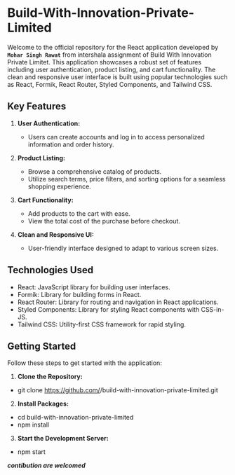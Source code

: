 # Build-With-Innovation-Private-Limited

Welcome to the official repository for the React application developed by **`Mohar Singh Rawat`** from intershala assignment of Build With Innovation Private Limitet. This application showcases a robust set of features including user authentication, product listing, and cart functionality. The clean and responsive user interface is built using popular technologies such as React, Formik, React Router, Styled Components, and Tailwind CSS.

## Key Features

1. **User Authentication:**
   - Users can create accounts and log in to access personalized information and order history.

2. **Product Listing:**
   - Browse a comprehensive catalog of products.
   - Utilize search terms, price filters, and sorting options for a seamless shopping experience.

3. **Cart Functionality:**
   - Add products to the cart with ease.
   - View the total cost of the purchase before checkout.

4. **Clean and Responsive UI:**
   - User-friendly interface designed to adapt to various screen sizes.

## Technologies Used

- React: JavaScript library for building user interfaces.
- Formik: Library for building forms in React.
- React Router: Library for routing and navigation in React applications.
- Styled Components: Library for styling React components with CSS-in-JS.
- Tailwind CSS: Utility-first CSS framework for rapid styling.

## Getting Started

Follow these steps to get started with the application:
1. **Clone the Repository:**
- git clone https://github.com/<your-username>/build-with-innovation-private-limited.git

2. **Install Packages:**
- cd build-with-innovation-private-limited
- npm install

3. **Start the Development Server:**
- npm start

***contibution are welcomed***   
